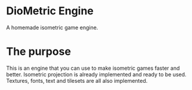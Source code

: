 # DioMetric Engine
A homemade isometric game engine.

# The purpose
This is an engine that you can use to make isometric games faster and better.
Isometric projection is already implemented and ready to be used.
Textures, fonts, text and tilesets are all also implemented.

